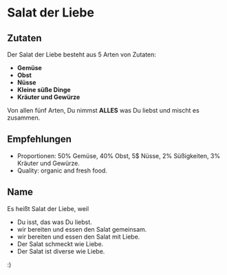 # Salat der Liebe

## Zutaten

Der Salat der Liebe besteht aus 5 Arten von Zutaten:

* **Gemüse**
* **Obst**
* **Nüsse**
* **Kleine süße Dinge**
* **Kräuter und Gewürze**

Von allen fünf Arten, Du nimmst **ALLES** was Du liebst und mischt es zusammen.

## Empfehlungen

* Proportionen: 50% Gemüse, 40% Obst, 5$ Nüsse, 2% Süßigkeiten, 3% Kräuter und Gewürze.
* Quality: organic and fresh food.

## Name

Es heißt Salat der Liebe, weil

* Du isst, das was Du liebst.
* wir bereiten und essen den Salat gemeinsam.
* wir bereiten und essen den Salat mit Liebe.
* Der Salat schmeckt wie Liebe.
* Der Salat ist diverse wie Liebe.

:)
